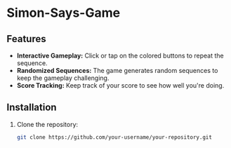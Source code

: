 # Simon-Says-Game

## Features
- **Interactive Gameplay:** Click or tap on the colored buttons to repeat the sequence.
- **Randomized Sequences:** The game generates random sequences to keep the gameplay challenging.
- **Score Tracking:** Keep track of your score to see how well you're doing.


## Installation

1. Clone the repository:
   ```sh
   git clone https://github.com/your-username/your-repository.git
